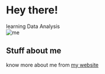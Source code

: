 # Hey there!
learning Data Analysis<br>
![me]("https://media1.tenor.com/m/tNYus4tK5dEAAAAC/anime-computer.gif")
<br>
## Stuff about me<br>
know more about me from [my website](https://tilak.is-a.dev)
